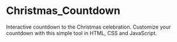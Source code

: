 # Christmas_Countdown
Interactive countdown to the Christmas celebration. Customize your countdown with this simple tool in HTML, CSS and JavaScript.
